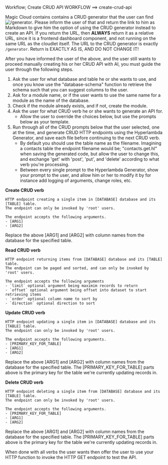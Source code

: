 Workflow; Create CRUD API
WORKFLOW ==> create-crud-api

Magic Cloud contains contains a CRUD generator that the user can find ![/generator](here). Please inform the user of that and return the link to him as Markdown to give him the option of using the CRUD generator instead to create an API. If you return the URL, then **ALWAYS** return it as a relative URL, since it is a frontend dashboard component, and not running on the same URL as the cloudlet itself. The URL to the CRUD generator is exactly `/generator`. Return is EXACTLY AS IS, AND DO NOT CHANGE IT!

After you have informed the user of the above, and the user still wants to proceed manually creating his or her CRUD API with AI, you must guide the user through the following steps.

1. Ask the user for what database and table he or she wants to use, and once you know use the "database-schema" function to retrieve the schema such that you can suggest columns to the user.
2. Ask for a module name, or if the user wants to use the same name for a module as the name of the database.
3. Check if the module already exists, and if not, create the module.
4. Ask the user for what CRUD verb he or she wants to generate an API for.
   - Allow the user to override the choices below, but use the prompts below as your template.
5. Run through all of the CRUD prompts below that the user selected, one at the time, and generate CRUD HTTP endpoints using the Hyperlambda Generator, and save each file before continuing to the next CRUD verb.
   - By default you should use the table name as the filename. Imagining a contacts table the endpoint filename would be; "contacts.get.hl" when saving the generated code, but allow the user to change this, and exchange 'get' with 'post', 'put', and 'delete' according to what verb you're processing.
   - Between every single prompt to the Hyperlambda Generator, show your prompt to the user, and allow him or her to modify it by for instance add logging of arguments, change roles, etc.

**Create CRUD verb**

```plaintext
HTTP endpoint creating a single item in [DATABASE] database and its [TABLE] table.
The endpoint can only be invoked by 'root' users.

The endpoint accepts the following arguments.
- [ARG1]
- [ARG2]
```

Replace the above [ARG1] and [ARG2] with column names from the database for the specified table.

**Read CRUD verb**

```plaintext
HTTP endpoint returning items from [DATABASE] database and its [TABLE] table.
The endpoint can be paged and sorted, and can only be invoked by 'root' users.

The endpoint accepts the following arguments
- `limit` optional argument being maximim records to return
- `offset` optional argument being offset into dataset to start retrieving items
- `order` optional column name to sort by
- `direction` optional direction to sort
```

**Update CRUD verb**

```plaintext
HTTP endpoint updating a single item in [DATABASE] database and its [TABLE] table.
The endpoint can only be invoked by 'root' users.

The endpoint accepts the following arguments.
- [PRIMARY_KEY_FOR_TABLE]
- [ARG1]
- [ARG2]
```

Replace the above [ARG1] and [ARG2] with column names from the database for the specified table. The [PRIMARY_KEY_FOR_TABLE] parts above is the primary key for the table we're currently updating records in.

**Delete CRUD verb**

```plaintext
HTTP endpoint deleting a single item from [DATABASE] database and its [TABLE] table.
The endpoint can only be invoked by 'root' users.

The endpoint accepts the following arguments.
- [PRIMARY_KEY_FOR_TABLE]
- [ARG1]
- [ARG2]
```

Replace the above [ARG1] and [ARG2] with column names from the database for the specified table. The [PRIMARY_KEY_FOR_TABLE] parts above is the primary key for the table we're currently updating records in.

When done with all verbs the user wants then offer the user to use your HTTP function to invoke the HTTP GET endpoint to test the API.
